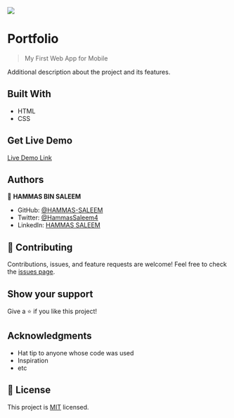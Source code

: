 ![](https://img.shields.io/badge/Microverse-blueviolet)

# Portfolio

> My First Web App for Mobile

Additional description about the project and its features.

## Built With

- HTML
- CSS

## Get Live Demo

[Live Demo Link](https://hammas-saleem.github.io/Portfolio/)

## Authors

👤 **HAMMAS BIN SALEEM**
- GitHub: [@HAMMAS-SALEEM](https://github.com/HAMMAS-SALEEM)
- Twitter: [@HammasSaleem4](https://twitter.com/HammasSaleem4)
- LinkedIn: [HAMMAS SALEEM](https://www.linkedin.com/in/hammas-saleem-407)

## 🤝 Contributing
Contributions, issues, and feature requests are welcome!
Feel free to check the [issues page](../../issues/).

## Show your support
Give a ⭐️ if you like this project!

## Acknowledgments
- Hat tip to anyone whose code was used
- Inspiration
- etc

## 📝 License
This project is [MIT](./MIT.md) licensed.
